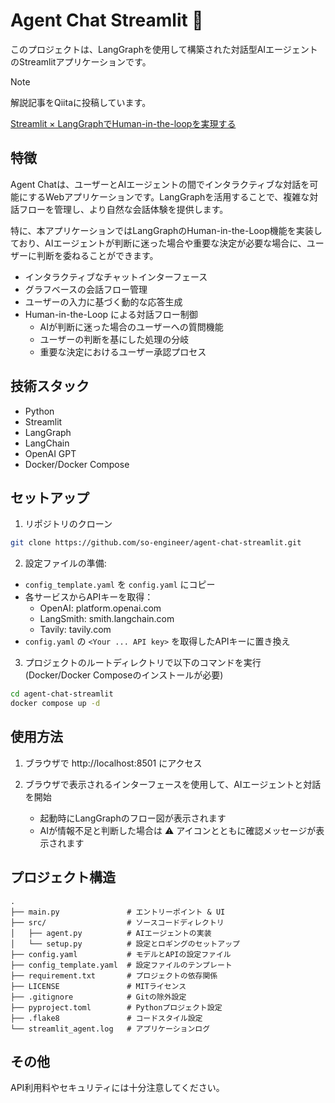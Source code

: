 # Agent Chat Streamlit 🤖

このプロジェクトは、LangGraphを使用して構築された対話型AIエージェントのStreamlitアプリケーションです。

> [!NOTE]
> 解説記事をQiitaに投稿しています。
> 
> [Streamlit × LangGraphでHuman-in-the-loopを実現する](https://qiita.com/so-engineer/items/7a7f09bb1375c2454dfc)

## 特徴

Agent Chatは、ユーザーとAIエージェントの間でインタラクティブな対話を可能にするWebアプリケーションです。LangGraphを活用することで、複雑な対話フローを管理し、より自然な会話体験を提供します。

特に、本アプリケーションではLangGraphのHuman-in-the-Loop機能を実装しており、AIエージェントが判断に迷った場合や重要な決定が必要な場合に、ユーザーに判断を委ねることができます。

- インタラクティブなチャットインターフェース
- グラフベースの会話フロー管理
- ユーザーの入力に基づく動的な応答生成
- Human-in-the-Loop による対話フロー制御
  - AIが判断に迷った場合のユーザーへの質問機能
  - ユーザーの判断を基にした処理の分岐
  - 重要な決定におけるユーザー承認プロセス

## 技術スタック

- Python
- Streamlit
- LangGraph
- LangChain
- OpenAI GPT
- Docker/Docker Compose

## セットアップ


1. リポジトリのクローン
```bash
git clone https://github.com/so-engineer/agent-chat-streamlit.git
```

2. 設定ファイルの準備:
- `config_template.yaml` を `config.yaml` にコピー
- 各サービスからAPIキーを取得：
  - OpenAI: platform.openai.com
  - LangSmith: smith.langchain.com
  - Tavily: tavily.com
- `config.yaml` の `<Your ... API key>` を取得したAPIキーに置き換え

3. プロジェクトのルートディレクトリで以下のコマンドを実行(Docker/Docker Composeのインストールが必要)
```bash
cd agent-chat-streamlit
docker compose up -d
```

## 使用方法

1. ブラウザで http://localhost:8501 にアクセス

2. ブラウザで表示されるインターフェースを使用して、AIエージェントと対話を開始
   - 起動時にLangGraphのフロー図が表示されます
   - AIが情報不足と判断した場合は ⚠️ アイコンとともに確認メッセージが表示されます

## プロジェクト構造

```
.
├── main.py               # エントリーポイント & UI
├── src/                  # ソースコードディレクトリ
│   ├── agent.py          # AIエージェントの実装
│   └── setup.py          # 設定とロギングのセットアップ
├── config.yaml           # モデルとAPIの設定ファイル
├── config_template.yaml  # 設定ファイルのテンプレート
├── requirement.txt       # プロジェクトの依存関係
├── LICENSE               # MITライセンス
├── .gitignore            # Gitの除外設定
├── pyproject.toml        # Pythonプロジェクト設定
├── .flake8               # コードスタイル設定
└── streamlit_agent.log   # アプリケーションログ
```

## その他

API利用料やセキュリティには十分注意してください。
